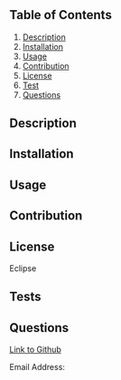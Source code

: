 # 
## Table of Contents
1. [Description](#description)
2. [Installation](#installation)
3. [Usage](#usage)
4. [Contribution](#contribution)
5. [License](#license)
5. [Test](#tests)
6. [Questions](#questions)


## Description



## Installation


## Usage


## Contribution


## License
Eclipse

## Tests


## Questions
[Link to Github](https://www.github.com/)

Email Address: 